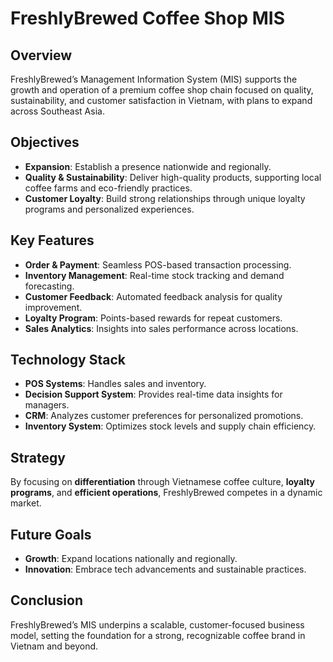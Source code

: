 # FreshlyBrewed Coffee Shop MIS

## Overview
FreshlyBrewed’s Management Information System (MIS) supports the growth and operation of a premium coffee shop chain focused on quality, sustainability, and customer satisfaction in Vietnam, with plans to expand across Southeast Asia.

## Objectives
- **Expansion**: Establish a presence nationwide and regionally.
- **Quality & Sustainability**: Deliver high-quality products, supporting local coffee farms and eco-friendly practices.
- **Customer Loyalty**: Build strong relationships through unique loyalty programs and personalized experiences.

## Key Features
- **Order & Payment**: Seamless POS-based transaction processing.
- **Inventory Management**: Real-time stock tracking and demand forecasting.
- **Customer Feedback**: Automated feedback analysis for quality improvement.
- **Loyalty Program**: Points-based rewards for repeat customers.
- **Sales Analytics**: Insights into sales performance across locations.

## Technology Stack
- **POS Systems**: Handles sales and inventory.
- **Decision Support System**: Provides real-time data insights for managers.
- **CRM**: Analyzes customer preferences for personalized promotions.
- **Inventory System**: Optimizes stock levels and supply chain efficiency.

## Strategy
By focusing on **differentiation** through Vietnamese coffee culture, **loyalty programs**, and **efficient operations**, FreshlyBrewed competes in a dynamic market.

## Future Goals
- **Growth**: Expand locations nationally and regionally.
- **Innovation**: Embrace tech advancements and sustainable practices.

## Conclusion
FreshlyBrewed’s MIS underpins a scalable, customer-focused business model, setting the foundation for a strong, recognizable coffee brand in Vietnam and beyond.
